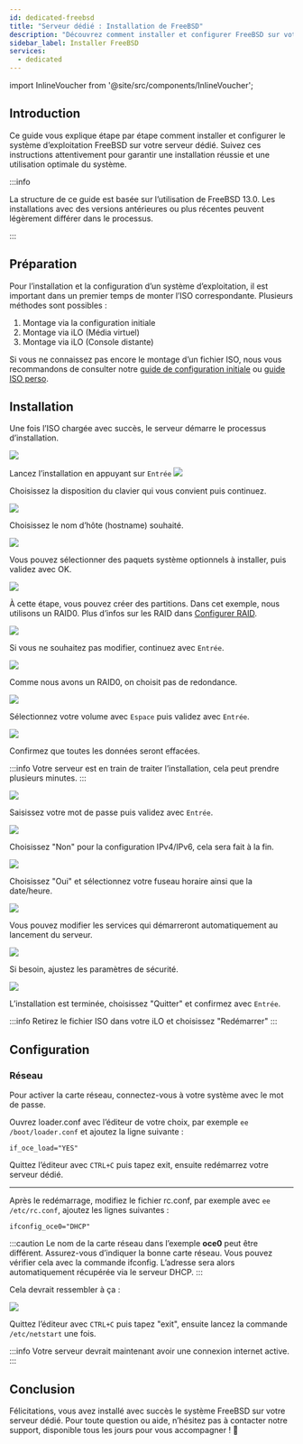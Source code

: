 ```yaml
---
id: dedicated-freebsd
title: "Serveur dédié : Installation de FreeBSD"
description: "Découvrez comment installer et configurer FreeBSD sur votre serveur dédié pour des performances et une fiabilité optimales → En savoir plus maintenant"
sidebar_label: Installer FreeBSD
services:
  - dedicated
---
```


import InlineVoucher from '@site/src/components/InlineVoucher';

## Introduction

Ce guide vous explique étape par étape comment installer et configurer le système d’exploitation FreeBSD sur votre serveur dédié. Suivez ces instructions attentivement pour garantir une installation réussie et une utilisation optimale du système.

:::info

La structure de ce guide est basée sur l’utilisation de FreeBSD 13.0. Les installations avec des versions antérieures ou plus récentes peuvent légèrement différer dans le processus.

:::

<InlineVoucher />

## Préparation

Pour l’installation et la configuration d’un système d’exploitation, il est important dans un premier temps de monter l’ISO correspondante. Plusieurs méthodes sont possibles :

1. Montage via la configuration initiale
2. Montage via iLO (Média virtuel)
3. Montage via iLO (Console distante)

Si vous ne connaissez pas encore le montage d’un fichier ISO, nous vous recommandons de consulter notre [guide de configuration initiale](dedicated-setup.md) ou [guide ISO perso](dedicated-iso.md).



## Installation
Une fois l’ISO chargée avec succès, le serveur démarre le processus d’installation.

![](https://screensaver01.zap-hosting.com/index.php/s/wSa8eGnrtJDLHB5/preview)

Lancez l’installation en appuyant sur `Entrée` ![](https://screensaver01.zap-hosting.com/index.php/s/CK4xnGEqBe5Kd4y/preview)

Choisissez la disposition du clavier qui vous convient puis continuez.

![](https://screensaver01.zap-hosting.com/index.php/s/BSrWrN9TnqEEmmb/preview)

Choisissez le nom d’hôte (hostname) souhaité.

![](https://screensaver01.zap-hosting.com/index.php/s/zqXPS6fHdkoMPH2/preview)

Vous pouvez sélectionner des paquets système optionnels à installer, puis validez avec OK.

![](https://screensaver01.zap-hosting.com/index.php/s/zTSBQRGRFLHDxDo/preview)

À cette étape, vous pouvez créer des partitions. Dans cet exemple, nous utilisons un RAID0. Plus d’infos sur les RAID dans [Configurer RAID](dedicated-raid.md).

![](https://screensaver01.zap-hosting.com/index.php/s/DTk5zgjbpCWwbmp/preview)

Si vous ne souhaitez pas modifier, continuez avec `Entrée`.

![](https://screensaver01.zap-hosting.com/index.php/s/MR3eJKMpdExXnsJ/preview)

Comme nous avons un RAID0, on choisit pas de redondance.

![](https://screensaver01.zap-hosting.com/index.php/s/Qf5JZMKs5HzDXnT/preview)

Sélectionnez votre volume avec `Espace` puis validez avec `Entrée`.

![](https://screensaver01.zap-hosting.com/index.php/s/4d93FtfDmSEtifY/preview)

Confirmez que toutes les données seront effacées.

:::info
Votre serveur est en train de traiter l’installation, cela peut prendre plusieurs minutes.
:::

![](https://screensaver01.zap-hosting.com/index.php/s/NmR5PcTPe3Kdc4i/preview)

Saisissez votre mot de passe puis validez avec `Entrée`.

![](https://screensaver01.zap-hosting.com/index.php/s/f9aJF57b2w3g9qY/preview)

Choisissez "Non" pour la configuration IPv4/IPv6, cela sera fait à la fin.

![](https://screensaver01.zap-hosting.com/index.php/s/88bxbHsRjwCoYJQ/preview)

Choisissez "Oui" et sélectionnez votre fuseau horaire ainsi que la date/heure.

![](https://screensaver01.zap-hosting.com/index.php/s/MCtpoQkLdc8Wd7Y/preview)

Vous pouvez modifier les services qui démarreront automatiquement au lancement du serveur.

![](https://screensaver01.zap-hosting.com/index.php/s/wPbL3HJGYBTLdyD/preview)

Si besoin, ajustez les paramètres de sécurité.

![](https://screensaver01.zap-hosting.com/index.php/s/BXEs3sFYCbFE4Q4/preview)

L’installation est terminée, choisissez "Quitter" et confirmez avec `Entrée`.

:::info
Retirez le fichier ISO dans votre iLO et choisissez "Redémarrer"
:::



## Configuration

### Réseau

Pour activer la carte réseau, connectez-vous à votre système avec le mot de passe.

Ouvrez loader.conf avec l’éditeur de votre choix, par exemple `ee /boot/loader.conf` et ajoutez la ligne suivante :

```if_oce_load="YES"```

Quittez l’éditeur avec `CTRL+C` puis tapez exit, ensuite redémarrez votre serveur dédié.

***

Après le redémarrage, modifiez le fichier rc.conf, par exemple avec `ee /etc/rc.conf`, ajoutez les lignes suivantes :

```
ifconfig_oce0="DHCP"
```

:::caution
Le nom de la carte réseau dans l’exemple **oce0** peut être différent. Assurez-vous d’indiquer la bonne carte réseau. Vous pouvez vérifier cela avec la commande ifconfig. L’adresse sera alors automatiquement récupérée via le serveur DHCP.
:::

Cela devrait ressembler à ça :

![](https://screensaver01.zap-hosting.com/index.php/s/mBCZpbG37N9Dj5e/preview)

Quittez l’éditeur avec `CTRL+C` puis tapez "exit", ensuite lancez la commande `/etc/netstart` une fois.

:::info
Votre serveur devrait maintenant avoir une connexion internet active.
:::



## Conclusion

Félicitations, vous avez installé avec succès le système FreeBSD sur votre serveur dédié. Pour toute question ou aide, n’hésitez pas à contacter notre support, disponible tous les jours pour vous accompagner ! 🙂

<InlineVoucher />